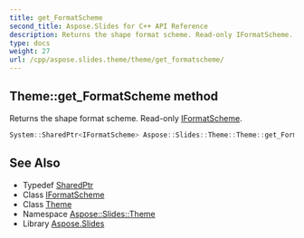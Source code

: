 ```yaml
---
title: get_FormatScheme
second_title: Aspose.Slides for C++ API Reference
description: Returns the shape format scheme. Read-only IFormatScheme.
type: docs
weight: 27
url: /cpp/aspose.slides.theme/theme/get_formatscheme/
---
```

## Theme::get_FormatScheme method


Returns the shape format scheme. Read-only [IFormatScheme](../../iformatscheme/).

```cpp
System::SharedPtr<IFormatScheme> Aspose::Slides::Theme::Theme::get_FormatScheme() override=0
```

## See Also

* Typedef [SharedPtr](../../../system/sharedptr/)
* Class [IFormatScheme](../../iformatscheme/)
* Class [Theme](../)
* Namespace [Aspose::Slides::Theme](../../)
* Library [Aspose.Slides](../../../)
